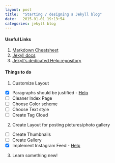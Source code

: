 ```yaml
---
layout: post
title:  "Starting / designing a Jekyll blog"
date:   2015-01-01 19:13:54
categories: jekyll blog
---
```


#### Useful Links
1. [Markdown Cheatsheet][markdown]
2. [Jekyll docs][jekyll] 
3. [Jekyll’s dedicated Help repository][jekyll-help]


#### Things to do
1. Customize Layout
- [x] Paragraphs should be justified - [Help][paragraph-help]
- [ ] Cleaner Index Page
- [ ] Choose Color scheme
- [ ] Choose Text style
- [ ] Create Tag Cloud
2. Create Layout for posting pictures/photo gallery
- [ ] Create Thumbnails
- [ ] Create Gallery
- [x] Implement Instagram Feed - [Help][instafeed-help]
3. Learn something new!



[jekyll]:      http://jekyllrb.com
[jekyll-help]: https://github.com/jekyll/jekyll-help
[markdown]:    https://help.github.com/articles/markdown-basics/
[instafeed-help]: https://writeblog/
[paragraph-help]: https://writeblog/
